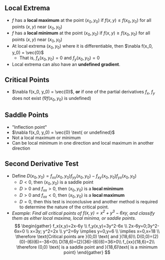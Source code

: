## Local Extrema
- $f$ has a **local maximum** at the point $(x_0, y_0)$ if $f(x, y) \leq f(x_0, y_0)$ for all points $(x, y)$ near $(x_0, y_0)$
- $f$ has a **local minimum** at the point $(x_0, y_0)$ if $f(x, y) \geq f(x_0, y_0)$ for all points $(x, y)$ near $(x_0, y_0)$
- At local extrema $(x_0, y_0)$ where it is differentiable, then $\nabla f(x_0, y_0) = \vec{0}$
	- That is, $f_x(x_0, y_0) = 0$ and $f_y(x_0, y_0) = 0$
- Local extrema can also have an **undefined gradient**.
## Critical Points
- $\nabla f(x_0, y_0) = \vec{0}$, **or** if one of the partial derivatives $f_x$, $f_y$ does not exist ($\nabla f(x_0, y_0)$ is undefined)
## Saddle Points
- "Inflection point"
- $\nabla f(x_0, y_0) = \vec{0} \text{ or undefined}$
- Not a local maximum or minimum
- Can be local minimum in one direction and local maximum in another direction
## Second Derivative Test
- Define $D(x_0,y_0)=f_{xx}(x_0,y_0)f_{yy}(x_0,y_0)-f_{xy}(x_0,y_0)f_{yx}(x_0,y_0)$
	- $D<0$, then $(x_0,y_0)$ is a saddle point
	- $D>0$ and $f_{xx}>0$, then $(x_0,y_0)$ is a **local minimum**
	- $D>0$ and $f_{xx}<0$, then $(x_0,y_0)$ is a **local maximum**
	- $D=0$, then this test is inconclusive and another method is required to determine the nature of the critical point.
- *Example: Find all critical points of $f(x,y)=x^2+y^3-6xy$, and classify them as either local maxima, local minima, or saddle points.*
$$
\begin{gather}
f_x(x,y)=2x-6y \\
f_y(x,y)=3y^2-6x \\
2x-6y=0;3y^2-6x=0 \\
x=3y; y^2=2x \\
y^2=6y \implies y=0,y=6 \\
\implies x=0,x=18 \\
\therefore \text{Critical points are }(0,0) \text{ and }(18,6)\\
D(0,0)=(2)(0)-(6)(6)=-36<0\\
D(18,6)=(2)(36)-(6)(6)=36>0\\
f_{xx}(18,6)=2\\
\therefore (0,0) \text{ is a saddle point and }(18,6)\text{ is a minimum point}
\end{gather}
$$